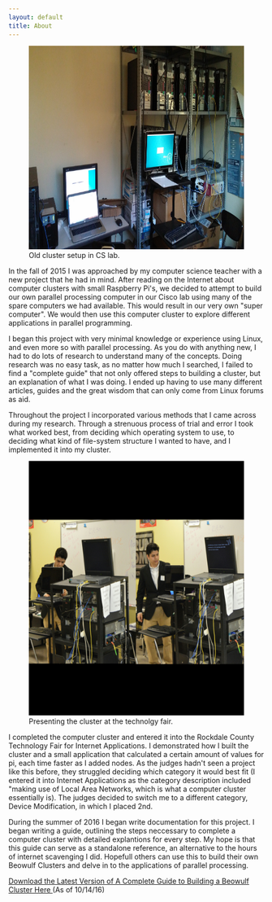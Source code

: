 ```yaml
---
layout: default
title: About
---
```


<figure>
  <img src="/images/clusters.jpg" alt="cluster" height="400" width="700">
  <figcaption>Old cluster setup in CS lab.</figcaption>
</figure>

In the fall of 2015 I was approached by my computer science teacher with a new project that he had in mind. After reading on the Internet about computer clusters with small Raspberry Pi's, we decided to attempt to build our own parallel processing computer in our Cisco lab using many of the spare computers we had available. This would result in our very own "super computer". We would then use this computer cluster to explore different applications in parallel programming.

I began this project with very minimal knowledge or experience using Linux, and even more so with parallel processing. As you do with anything new, I had to do lots of research to understand many of the concepts. Doing research was no easy task, as no matter how much I searched, I failed to find a "complete guide" that not only offered steps to building a cluster, but an explanation of what I was doing. I ended up having to use many different articles, guides and the great wisdom that can only come from Linux forums as aid.

Throughout the project I incorporated various methods that I came across during my research. Through a strenuous process of trial and error I took what worked best, from deciding which operating system to use, to deciding what kind of file-system structure I wanted to have, and I implemented it into my cluster. 
<p align="center">
 
<figure>
  <img src="/images/clus.jpg" alt="clus" height="500" width="800">
  <figcaption>Presenting the cluster at the technolgy fair. </figcaption>
</figure>
</p>

I completed the computer cluster and entered it into the Rockdale County Technology Fair for Internet Applications. I demonstrated how I built the cluster and a small application that calculated a certain amount of values for pi, each time faster as I added nodes. As the judges hadn't seen a project like this before, they struggled deciding which category it would best fit (I entered it into Internet Applications as the category description included "making use of Local Area Networks, which is what a computer cluster essentially is). The judges decided to switch me to a different category, Device Modification, in which I placed 2nd. 


During the summer of 2016 I began write  documentation for this project. I began writing a guide, outlining the steps neccessary to complete a computer cluster with detailed explantions for every step. My hope is that this guide can serve as a standalone reference, an alternative to the hours of internet scavenging I did. Hopefull others can use this to build their own Beowulf Clusters and delve in to the applications of parallel processing. 

<a href="https://github.com/luisp23/luisp23.github.io/blob/master/projects/BeowulfClusterGuideLP.pdf "> Download the Latest Version of A Complete Guide to Building a
Beowulf Cluster Here </a> (As of 10/14/16)
